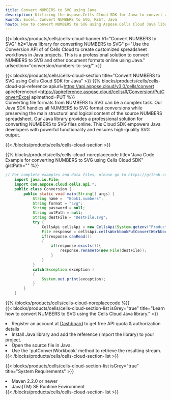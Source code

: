 ```yaml
---
title: Convert NUMBERS to SVG using Java 
description: Utilizing the Aspose.Cells Cloud SDK for Java to convert a NUMBERS format file to a SVG format file. 
kwords: Excel, Convert NUMBERS to SVG, REST, Java
howto: How to convert NUMBERS to SVG using Aspose.Cells Cloud Java library.
---
```



{{< blocks/products/cells/cells-cloud-banner h1="Convert NUMBERS to SVG" h2="Java library for converting NUMBERS to SVG" p="Use the Conversion API of of Cells Cloud to create customized spreadsheet workflows in Java projects. This is a professional solution to convert NUMBERS to SVG and other document formats online using Java." urlsection="conversion/numbers-to-svg/" >}}

{{< blocks/products/cells/cells-cloud-section  title="Convert NUMBERS to SVG using Cells Cloud SDK for Java" >}}
{{% blocks/products/cells/cells-cloud-api-reference  apiurl=https://api.aspose.cloud/v3.0/cells/convert  apireferenceurl=https://apireference.aspose.cloud/cells/#/Conversion/PutConvertExcel  apimethod=PUT %}}
<br/>
Converting file formats from NUMBERS to SVG can be a complex task. Our Java SDK handles all NUMBERS to SVG format conversions while preserving the main structural and logical content of the source NUMBERS spreadsheet. Our Java library provides a professional solution for converting NUMBERS to SVG files online. This Cloud SDK empowers Java developers with powerful functionality and ensures high-quality SVG output.

{{< /blocks/products/cells/cells-cloud-section >}}

{{% blocks/products/cells/cells-cloud-noreplacecode title="Java Code Example for converting NUMBERS to SVG using Cells Cloud SDK" gistPath="" %}}
 
```java
// For complete examples and data files, please go to https://github.com/aspose-cells-cloud/aspose-cells-cloud-java/
    import java.io.File;
    import com.aspose.cloud.cells.api.*;
    public class Conversion {
        public static void main(String[] args) {
            String name =  "Book1.numbers";
            String format = "svg";
            String password = null;
            String outPath = null;
            String destFile = "DestFile.svg";
            try {
                CellsApi cellsApi = new CellsApi(System.getenv("ProductClientId"), System.getenv("ProductClientSecret"));
                File response = cellsApi.cellsWorkbookPutConvertWorkbook(new File(name), format, password, outPath, null,null);            
                if(response.canRead())
                {
                    if(response.exists()){
                        response.renameTo(new File(destFile));
                    }                
                }
            }
            catch(Exception exception )
            {
                System.out.print(exception);
            }
        }
    }
```
 
{{% /blocks/products/cells/cells-cloud-noreplacecode  %}}
<br/>
{{< blocks/products/cells/cells-cloud-section-list isGrey="true"  title="Learn how to convert NUMBERS to SVG using the Cells Cloud Java library." >}}
<li>Register an account at <a href="https://dashboard.aspose.cloud/">Dashboard</a> to get free API quota & authorization details</li>
<li>Install Java library and add the reference (import the library) to your project.</li>
<li>Open the source file in Java.</li>
<li>Use the `putConvertWorkbook` method to retrieve the resulting stream.</li>
{{< /blocks/products/cells/cells-cloud-section-list >}}

{{< blocks/products/cells/cells-cloud-section-list isGrey="true"  title="System Requirements" >}}
<li>Maven 2.2.0 or newer</li>
<li>Java(TM) SE Runtime Environment</li>
{{< /blocks/products/cells/cells-cloud-section-list >}}
